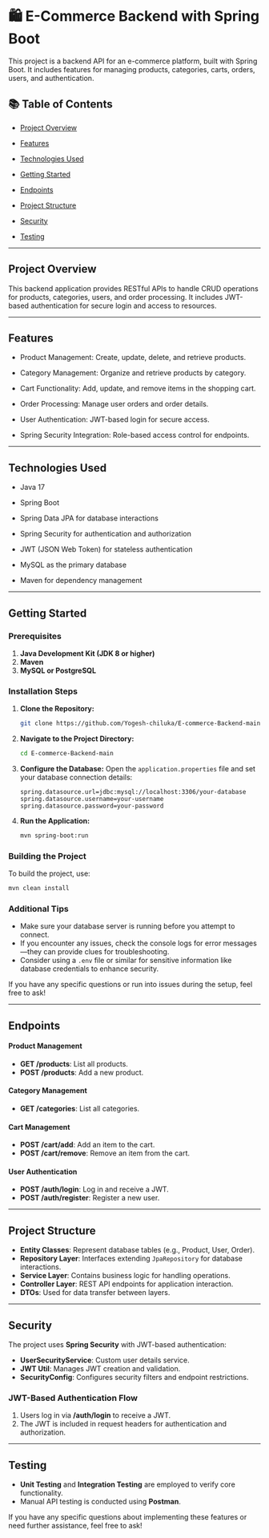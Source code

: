 # 🛍️ E-Commerce Backend with Spring Boot



This project is a backend API for an e-commerce platform, built with Spring Boot. It includes features for managing products, categories, carts, orders, users, and authentication.

## 📚 Table of Contents 
- [Project Overview](#project-overview)

- [Features](#Features)

- [Technologies Used](#Technologies-Used)

- [Getting Started](#Getting-Started)

- [Endpoints](#Endpoints)

- [Project Structure](#Project-Structure)

- [Security](#Security)

- [Testing](#Testing)
---

<a name="project-overview"></a>
## Project Overview

This backend application provides RESTful APIs to handle CRUD operations for products, categories, users, and order processing. It includes JWT-based authentication for secure login and access to resources.


---
<a name="Features"></a>
## Features

- Product Management: Create, update, delete, and retrieve products.

- Category Management: Organize and retrieve products by category.

- Cart Functionality: Add, update, and remove items in the shopping cart.

- Order Processing: Manage user orders and order details.

- User Authentication: JWT-based login for secure access.

- Spring Security Integration: Role-based access control for endpoints.



---
<a name="Technologies-Used"></a>
## Technologies Used

- Java 17

- Spring Boot

- Spring Data JPA for database interactions

- Spring Security for authentication and authorization

- JWT (JSON Web Token) for stateless authentication

- MySQL as the primary database

- Maven for dependency management



---
<a name="Getting-Started"></a>
## Getting Started 


### Prerequisites
1. **Java Development Kit (JDK 8 or higher)**
2. **Maven**
3. **MySQL or PostgreSQL**

### Installation Steps
1. **Clone the Repository:**
   ```bash
   git clone https://github.com/Yogesh-chiluka/E-commerce-Backend-main
   ```
   
2. **Navigate to the Project Directory:**
   ```bash
   cd E-commerce-Backend-main
   ```

3. **Configure the Database:**
   Open the `application.properties` file and set your database connection details:
   ```properties
   spring.datasource.url=jdbc:mysql://localhost:3306/your-database
   spring.datasource.username=your-username
   spring.datasource.password=your-password
   ```

4. **Run the Application:**
   ```bash
   mvn spring-boot:run
   ```

### Building the Project
To build the project, use:
```bash
mvn clean install
```

### Additional Tips
- Make sure your database server is running before you attempt to connect.
- If you encounter any issues, check the console logs for error messages—they can provide clues for troubleshooting.
- Consider using a `.env` file or similar for sensitive information like database credentials to enhance security.

If you have any specific questions or run into issues during the setup, feel free to ask!


---
<a name="Endpoints"></a>
## Endpoints 

#### Product Management
- **GET /products**: List all products.
- **POST /products**: Add a new product.

#### Category Management
- **GET /categories**: List all categories.

#### Cart Management
- **POST /cart/add**: Add an item to the cart.
- **POST /cart/remove**: Remove an item from the cart.

#### User Authentication
- **POST /auth/login**: Log in and receive a JWT.
- **POST /auth/register**: Register a new user.
---
 <a name="Project-Structure"></a>
## Project Structure
- **Entity Classes**: Represent database tables (e.g., Product, User, Order).
- **Repository Layer**: Interfaces extending `JpaRepository` for database interactions.
- **Service Layer**: Contains business logic for handling operations.
- **Controller Layer**: REST API endpoints for application interaction.
- **DTOs**: Used for data transfer between layers.
---
 <a name="Security"></a>
## Security
The project uses **Spring Security** with JWT-based authentication:
- **UserSecurityService**: Custom user details service.
- **JWT Util**: Manages JWT creation and validation.
- **SecurityConfig**: Configures security filters and endpoint restrictions.

### JWT-Based Authentication Flow
1. Users log in via **/auth/login** to receive a JWT.
2. The JWT is included in request headers for authentication and authorization.
---
<a name="Testing"></a>
## Testing 
- **Unit Testing** and **Integration Testing** are employed to verify core functionality.
- Manual API testing is conducted using **Postman**.


If you have any specific questions about implementing these features or need further assistance, feel free to ask!
